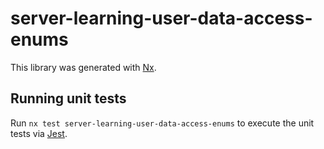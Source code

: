 # server-learning-user-data-access-enums

This library was generated with [Nx](https://nx.dev).

## Running unit tests

Run `nx test server-learning-user-data-access-enums` to execute the unit tests via [Jest](https://jestjs.io).
